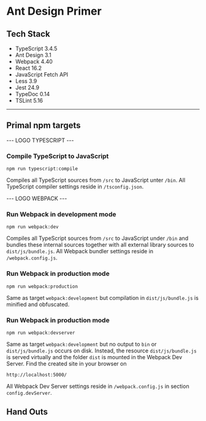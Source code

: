 # Ant Design Primer

## Tech Stack
- TypeScript 3.4.5
- Ant Design 3.1
- Webpack 4.40
- React 16.2
- JavaScript Fetch API
- Less 3.9
- Jest 24.9
- TypeDoc 0.14
- TSLint 5.16

<hr>

## Primal npm targets

--- LOGO TYPESCRIPT ---

### Compile TypeScript to JavaScript
`npm run typescript:compile`

Compiles all TypeScript sources from `/src` to JavaScript unter `/bin`.
All TypeScript compiler settings reside in `/tsconfig.json`.

--- LOGO WEBPACK ---

### Run Webpack in development mode
`npm run webpack:dev`

Compiles all TypeScript sources from `/src` to JavaScript under `/bin` and bundles these internal sources together with all external library sources to `dist/js/bundle.js`.
All Webpack bundler settings reside in `/webpack.config.js`.

### Run Webpack in production mode
`npm run webpack:production`

Same as target `webpack:development` but compilation in `dist/js/bundle.js` is minified and obfuscated.

### Run Webpack in production mode
`npm run webpack:devserver`

Same as target `webpack:development` but no output to `bin` or `dist/js/bundle.js` occurs on disk.
Instead, the resource `dist/js/bundle.js` is served virtually and the folder `dist` is mounted in the Webpack Dev Server.
Find the created site in your browser on
```
http://localhost:5000/
```

All Webpack Dev Server settings reside in `/webpack.config.js` in section `config.devServer`.









## Hand Outs


